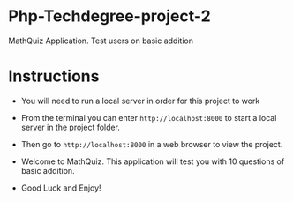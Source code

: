 # Php-Techdegree-project-2
MathQuiz Application. Test users on basic addition

# Instructions 

- You will need to run a local server in order for this project to work 
- From the terminal you can enter `http://localhost:8000` to start a local server in the project folder.
- Then go to `http://localhost:8000` in a web browser to view the project.
  
  
- Welcome to MathQuiz. This application will test you with 10 questions of basic addition. 
- Good Luck and Enjoy!
